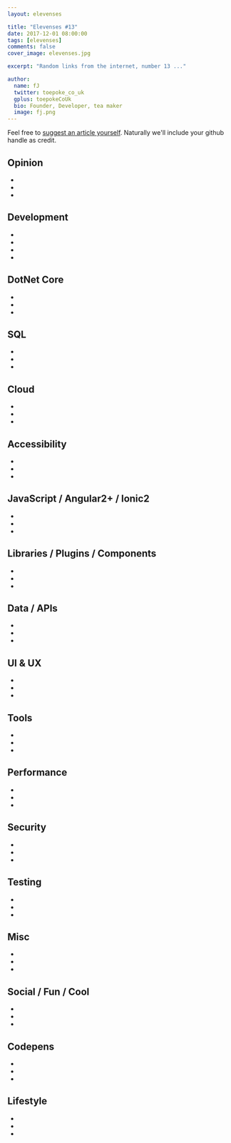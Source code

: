 ```yaml
---
layout: elevenses

title: "Elevenses #13"
date: 2017-12-01 08:00:00
tags: [elevenses]
comments: false
cover_image: elevenses.jpg

excerpt: "Random links from the internet, number 13 ..."

author:
  name: fJ
  twitter: toepoke_co_uk
  gplus: toepokeCoUk
  bio: Founder, Developer, tea maker
  image: fj.png
---
```


Feel free to [suggest an article yourself](https://github.com/toepoke/toepoke.github.io/issues).  Naturally we'll include your github handle as credit.

## Opinion
* []()
* []()
* []()

## Development
* []()
* []()
* []()
* []()

## DotNet Core
* []()
* []()
* []()

## SQL
* []()
* []()
* []()

## Cloud
* []()
* []()
* []()

## Accessibility
* []()
* []()
* []()

## JavaScript / Angular2+ / Ionic2
* []()
* []()
* []()

## Libraries / Plugins / Components
* []()
* []()
* []()

## Data / APIs
* []()
* []()
* []()

## UI & UX
* []()
* []()
* []()

## Tools
* []()
* []()
* []()

## Performance
* []()
* []()
* []()

## Security
* []()
* []()
* []()

## Testing
* []()
* []()
* []()

## Misc
* []()
* []()
* []()

## Social / Fun / Cool
* []()
* []()
* []()

## Codepens
* []()
* []()
* []()

## Lifestyle
* []()
* []()
* []()

